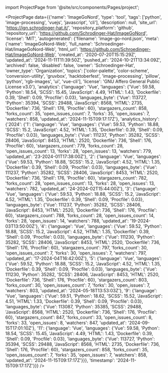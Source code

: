 
import ProjectPage from '@site/src/components/Pages/project';

<ProjectPage
    data={{'name': 'ImageGoNord', 'type': 'tool', 'tags': ['python', 'image-processing', 'vuejs', 'javascript', 'cli'], 'description': null, 'site_url': 'https://ign.schrodinger-hat.it/', 'repository_platform': 'github', 'repository_url': 'https://github.com/Schrodinger-Hat/ImageGoNord', 'license': 'MIT', 'autogenerated': {'filename': 'image-go-nord.json', 'meta': {'name': 'ImageGoNord-Web', 'full_name': 'Schroedinger-Hat/ImageGoNord-Web', 'html_url': 'https://github.com/Schroedinger-Hat/ImageGoNord-Web', 'created_at': '2020-07-20T15:15:29Z', 'updated_at': '2024-11-11T11:39:50Z', 'pushed_at': '2024-10-21T13:34:09Z', 'archived': false, 'disabled': false, 'owner': 'Schroedinger-Hat', 'owner_type': 'Organization', 'topics': ['color-palette', 'color-scheme', 'conversion-utility', 'gruvbox', 'hacktoberfest', 'image-processing', 'pillow', 'python', 'rgb-images', 'ui', 'vue-cli'], 'license': 'GNU Affero General Public License v3.0'}, 'analytics': {'language': 'Vue', 'languages': {'Vue': 59.58, 'Python': 18.54, 'SCSS': 15.45, 'JavaScript': 4.49, 'HTML': 1.43, 'Dockerfile': 0.39, 'Shell': 0.09, 'Procfile': 0.03}, 'languages_byte': {'Vue': 113727, 'Python': 35394, 'SCSS': 29488, 'JavaScript': 8568, 'HTML': 2735, 'Dockerfile': 736, 'Shell': 176, 'Procfile': 60}, 'stargazers_count': 858, 'forks_count': 35, 'open_issues_count': 7, 'forks': 35, 'open_issues': 7, 'watchers': 858, 'updated_at': '2024-11-15T09:17:17Z'}, 'analytics_history': {'2024': {'1': {'language': 'Vue', 'languages': {'Vue': 59.53, 'Python': 18.88, 'SCSS': 15.2, 'JavaScript': 4.52, 'HTML': 1.35, 'Dockerfile': 0.39, 'Shell': 0.09, 'Procfile': 0.03}, 'languages_byte': {'Vue': 111237, 'Python': 35282, 'SCSS': 28406, 'JavaScript': 8453, 'HTML': 2520, 'Dockerfile': 736, 'Shell': 176, 'Procfile': 60}, 'stargazers_count': 779, 'forks_count': 28, 'open_issues_count': 13, 'forks': 28, 'open_issues': 13, 'watchers': 779, 'updated_at': '23-2024-01T17:38:00Z'}, '2': {'language': 'Vue', 'languages': {'Vue': 59.53, 'Python': 18.88, 'SCSS': 15.2, 'JavaScript': 4.52, 'HTML': 1.35, 'Dockerfile': 0.39, 'Shell': 0.09, 'Procfile': 0.03}, 'languages_byte': {'Vue': 111237, 'Python': 35282, 'SCSS': 28406, 'JavaScript': 8453, 'HTML': 2520, 'Dockerfile': 736, 'Shell': 176, 'Procfile': 60}, 'stargazers_count': 782, 'forks_count': 28, 'open_issues_count': 13, 'forks': 28, 'open_issues': 13, 'watchers': 782, 'updated_at': '24-2024-02T15:44:00Z'}, '3': {'language': 'Vue', 'languages': {'Vue': 59.53, 'Python': 18.88, 'SCSS': 15.2, 'JavaScript': 4.52, 'HTML': 1.35, 'Dockerfile': 0.39, 'Shell': 0.09, 'Procfile': 0.03}, 'languages_byte': {'Vue': 111237, 'Python': 35282, 'SCSS': 28406, 'JavaScript': 8453, 'HTML': 2520, 'Dockerfile': 736, 'Shell': 176, 'Procfile': 60}, 'stargazers_count': 788, 'forks_count': 28, 'open_issues_count': 14, 'forks': 28, 'open_issues': 14, 'watchers': 788, 'updated_at': '19-2024-03T13:50:00Z'}, '4': {'language': 'Vue', 'languages': {'Vue': 59.52, 'Python': 18.88, 'SCSS': 15.2, 'JavaScript': 4.52, 'HTML': 1.35, 'Dockerfile': 0.39, 'Shell': 0.09, 'Procfile': 0.03}, 'languages_byte': {'Vue': 111230, 'Python': 35282, 'SCSS': 28406, 'JavaScript': 8453, 'HTML': 2520, 'Dockerfile': 736, 'Shell': 176, 'Procfile': 60}, 'stargazers_count': 797, 'forks_count': 30, 'open_issues_count': 7, 'forks': 30, 'open_issues': 7, 'watchers': 797, 'updated_at': '17-2024-04T16:42:00Z'}, '5': {'language': 'Vue', 'languages': {'Vue': 59.52, 'Python': 18.88, 'SCSS': 15.2, 'JavaScript': 4.52, 'HTML': 1.35, 'Dockerfile': 0.39, 'Shell': 0.09, 'Procfile': 0.03}, 'languages_byte': {'Vue': 111230, 'Python': 35282, 'SCSS': 28406, 'JavaScript': 8453, 'HTML': 2520, 'Dockerfile': 736, 'Shell': 176, 'Procfile': 60}, 'stargazers_count': 803, 'forks_count': 30, 'open_issues_count': 7, 'forks': 30, 'open_issues': 7, 'watchers': 803, 'updated_at': '2024-05-18T13:53:03Z'}, '9': {'language': 'Vue', 'languages': {'Vue': 59.51, 'Python': 18.62, 'SCSS': 15.52, 'JavaScript': 4.51, 'HTML': 1.33, 'Dockerfile': 0.39, 'Shell': 0.09, 'Procfile': 0.03}, 'languages_byte': {'Vue': 113087, 'Python': 35385, 'SCSS': 29488, 'JavaScript': 8568, 'HTML': 2520, 'Dockerfile': 736, 'Shell': 176, 'Procfile': 60}, 'stargazers_count': 847, 'forks_count': 33, 'open_issues_count': 8, 'forks': 33, 'open_issues': 8, 'watchers': 847, 'updated_at': '2024-09-15T17:01:10Z'}, '11': {'language': 'Vue', 'languages': {'Vue': 59.58, 'Python': 18.54, 'SCSS': 15.45, 'JavaScript': 4.49, 'HTML': 1.43, 'Dockerfile': 0.39, 'Shell': 0.09, 'Procfile': 0.03}, 'languages_byte': {'Vue': 113727, 'Python': 35394, 'SCSS': 29488, 'JavaScript': 8568, 'HTML': 2735, 'Dockerfile': 736, 'Shell': 176, 'Procfile': 60}, 'stargazers_count': 858, 'forks_count': 35, 'open_issues_count': 7, 'forks': 35, 'open_issues': 7, 'watchers': 858, 'updated_at': '2024-11-15T09:17:17Z'}}}, 'timestamp': '2024-11-15T09:17:17Z'}}}
/>
